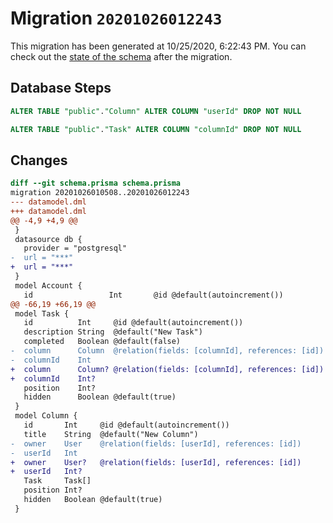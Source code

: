 # Migration `20201026012243`

This migration has been generated at 10/25/2020, 6:22:43 PM.
You can check out the [state of the schema](./schema.prisma) after the migration.

## Database Steps

```sql
ALTER TABLE "public"."Column" ALTER COLUMN "userId" DROP NOT NULL

ALTER TABLE "public"."Task" ALTER COLUMN "columnId" DROP NOT NULL
```

## Changes

```diff
diff --git schema.prisma schema.prisma
migration 20201026010508..20201026012243
--- datamodel.dml
+++ datamodel.dml
@@ -4,9 +4,9 @@
 }
 datasource db {
   provider = "postgresql"
-  url = "***"
+  url = "***"
 }
 model Account {
   id                 Int       @id @default(autoincrement())
@@ -66,19 +66,19 @@
 model Task {
   id          Int     @id @default(autoincrement())
   description String  @default("New Task")
   completed   Boolean @default(false)
-  column      Column  @relation(fields: [columnId], references: [id])
-  columnId    Int
+  column      Column? @relation(fields: [columnId], references: [id])
+  columnId    Int?
   position    Int?
   hidden      Boolean @default(true)
 }
 model Column {
   id       Int     @id @default(autoincrement())
   title    String  @default("New Column")
-  owner    User    @relation(fields: [userId], references: [id])
-  userId   Int
+  owner    User?   @relation(fields: [userId], references: [id])
+  userId   Int?
   Task     Task[]
   position Int?
   hidden   Boolean @default(true)
 }
```


